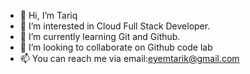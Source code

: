 - 👋 Hi, I’m Tariq
- 👀 I’m interested in Cloud Full Stack Developer.
- 🌱 I’m currently learning Git and Github.
- 💞️ I’m looking to collaborate on Github code lab
- 📫 You can reach me via email:eyemtarik@gmail.com

<!---
eyemtaiq/eyemtaiq is a ✨ special ✨ repository because its `README.md` (this file) appears on your GitHub profile.
You can click the Preview link to take a look at your changes.
--->
